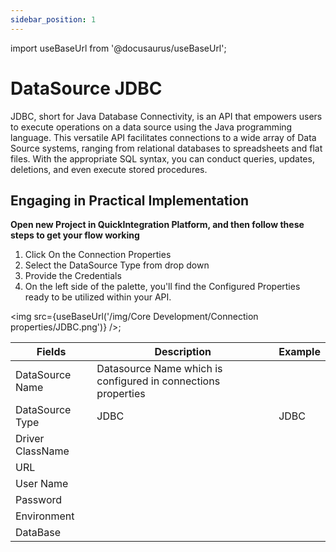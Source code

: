 ```yaml
---
sidebar_position: 1
---
```


import useBaseUrl from '@docusaurus/useBaseUrl';

# DataSource JDBC

JDBC, short for Java Database Connectivity, is an API that empowers users to execute operations on a data source using the Java programming language. This versatile API facilitates connections to a wide array of Data Source systems, ranging from relational databases to spreadsheets and flat files. With the appropriate SQL syntax, you can conduct queries, updates, deletions, and even execute stored procedures.

## Engaging in Practical Implementation

**Open new Project in QuickIntegration Platform, and then follow these steps to get your flow working**

1) Click On the Connection Properties
2) Select the DataSource Type from drop down
3) Provide the Credentials 
4) On the left side of the palette, you'll find the Configured Properties ready to be utilized within your API.

<img src={useBaseUrl('/img/Core Development/Connection properties/JDBC.png')} />;


<table>
<thead>
<tr>
<th>Fields</th>
<th>Description</th>
<th>Example</th>
</tr>
</thead>
<tbody>
<tr>
<td>DataSource Name</td>
<td>Datasource Name which is configured in connections properties</td>
<td></td>
</tr>
<tr>
<td>DataSource Type</td>
<td>JDBC</td>
<td>JDBC</td>
</tr>
<tr>
<td>Driver ClassName</td>
<td></td>
<td></td>
</tr>
<tr>
<td>URL</td>
<td></td>
<td></td>
</tr>
<tr>
<td>User Name</td>
<td></td>
<td></td>
</tr>
<tr>
<td>Password</td>
<td></td>
<td></td>
</tr>
<tr>
<td>Environment</td>
<td></td>
<td></td>
</tr>
<tr>
<td>DataBase</td>
<td></td>
<td></td>
</tr>
</tbody>
</table>